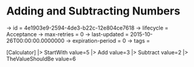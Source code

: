 # Adding and Subtracting Numbers

-> id = 4e1903e9-2594-4de3-b22c-12e804ce7618
-> lifecycle = Acceptance
-> max-retries = 0
-> last-updated = 2015-10-26T00:00:00.0000000
-> expiration-period = 0
-> tags = 

[Calculator]
|> StartWith value=5
|> Add value=3
|> Subtract value=2
|> TheValueShouldBe value=6
~~~
